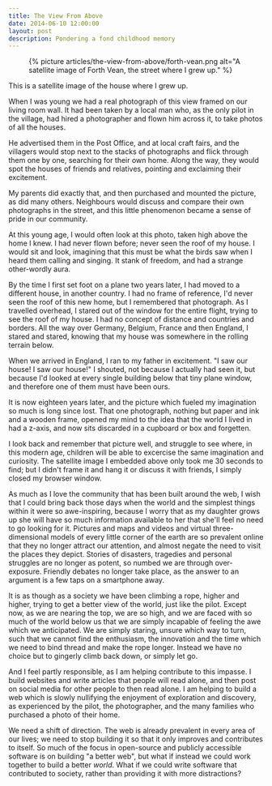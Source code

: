 ```yaml
---
title: The View From Above
date: 2014-06-10 12:00:00
layout: post
description: Pondering a fond childhood memory
---
```


<figure>
    {% picture articles/the-view-from-above/forth-vean.png alt="A satellite image of Forth Vean, the street where I grew up." %}
</figure>

This is a satellite image of the house where I grew up.

When I was young we had a real photograph of this view framed on our living room wall. It had been taken by a local man who, as the only pilot in the village, had hired a photographer and flown him across it, to take photos of all the houses.

He advertised them in the Post Office, and at local craft fairs, and the villagers would stop next to the stacks of photographs and flick through them one by one, searching for their own home. Along the way, they would spot the houses of friends and relatives, pointing and exclaiming their excitement.

My parents did exactly that, and then purchased and mounted the picture, as did many others. Neighbours would discuss and compare their own photographs in the street, and this little phenomenon became a sense of pride in our community.

At this young age, I would often look at this photo, taken high above the home I knew. I had never flown before; never seen the roof of my house. I would sit and look, imagining that this must be what the birds saw when I heard them calling and singing. It stank of freedom, and had a strange other-wordly aura.

By the time I first set foot on a plane two years later, I had moved to a different house, in another country. I had no frame of reference, I'd never seen the roof of this new home, but I remembered that photograph. As I travelled overhead, I stared out of the window for the entire flight, trying to see the roof of my house. I had no concept of distance and countries and borders. All the way over Germany, Belgium, France and then England, I stared and stared, knowing that my house was somewhere in the rolling terrain below.

When we arrived in England, I ran to my father in excitement. "I saw our house! I saw our house!" I shouted, not because I actually had seen it, but because I'd looked at every single building below that tiny plane window, and therefore one of them must have been ours.

It is now eighteen years later, and the picture which fueled my imagination so much is long since lost. That one photograph, nothing but paper and ink and a wooden frame, opened my mind to the idea that the world I lived in had a z-axis, and now sits discarded in a cupboard or box and forgetten.

I look back and remember that picture well, and struggle to see where, in this modern age, children will be able to excercise the same imagination and curiosity. The satellite image I embedded above only took me 30 seconds to find; but I didn't frame it and hang it or discuss it with friends, I simply closed my browser window.

As much as I love the community that has been built around the web, I wish that I could bring back those days when the world and the simplest things within it were so awe-inspiring, because I worry that as my daughter grows up she will have so much information available to her that she'll feel no need to go looking for it. Pictures and maps and videos and virtual three-dimensional models of every little corner of the earth are so prevalent online that they no longer attract our attention, and almost negate the need to visit the places they depict. Stories of disasters, tragedies and personal struggles are no longer as potent, so numbed we are through over-exposure. Friendly debates no longer take place, as the answer to an argument is a few taps on a smartphone away.

It is as though as a society we have been climbing a rope, higher and higher, trying to get a better view of the world, just like the pilot. Except now, as we are nearing the top, we are so high, and we are faced with so much of the world below us that we are simply incapable of feeling the awe which we anticipated. We are simply staring, unsure which way to turn, such that we cannot find the enthusiasm, the innovation and the time which we need to bind thread and make the rope longer. Instead we have no choice but to gingerly climb back down, or simply let go.

And I feel partly responsible, as I am helping contribute to this impasse. I build websites and write articles that people will read alone, and then post on social media for other people to then read alone. I am helping to build a web which is slowly nullifying the enjoyment of exploration and discovery, as experienced by the pilot, the photographer, and the many families who purchased a photo of their home.

We need a shift of direction. The web is already prevalent in every area of our lives; we need to stop building it so that it only improves and contributes to itself. So much of the focus in open-source and publicly accessible software is on building "a better web", but what if instead we could work together to build a better *world*. What if we could write software that contributed to society, rather than providing it with more distractions?
